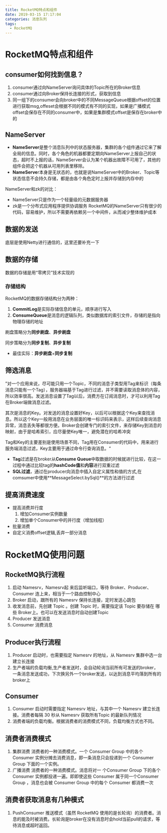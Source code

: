 ```yaml
---
title: RocketMQ特点和组件
date: 2019-03-15 17:17:04
categories: 消息队列
tags:
  - RocketMQ
---
```


# RocketMQ特点和组件

## consumer如何找到信息？
1. consumer通过向NameServer询问具体的Topic所在的Broker信息
2. consumer通过向Broker保持长连接的形式，获取到信息
3. 同一组下的consumer会向broker中的不同MessageQueue根据offset的位置进行获取msg,offeset会根据不同的模式有不同的实现，如果是广播模式offset会保存在不同的consumer中，如果是集群模式offset是保存在broker中的

## NameServer
- **NameServer**是整个消息队列中的状态服务器，集群的各个组件通过它来了解全局的信息。同时，各个角色的机器都要定期向NameServer上报自己的状态，超时不上报的话，NameServer会认为某个机器出故障不可用了，其他的组件会把这个机器从可用列表里移除。
- **NameServe**r本身是无状态的，也就是说NameServer中的Broker、Topic等状态信息不会持久存储，都是由各个角色定时上报并存储到内存中的

NameServer和zk的对比：
- NameServer只是作为一个轻量级的元数据服务器
- zk是一个分布式应用程序提供协调服务
RocketMQ的NameServer只有很少的代码，容易维护，所以不需要再依赖另一个中间件，从而减少整体维护成本

## 数据的发送
底层是使用Netty进行通信的，这里还要补充一下

## 数据的存储
数据的存储是用“零拷贝”技术实现的

### 存储结构
RocketMQ的数据存储结构分为两种：
1. **CommitLog**是实际存储信息的单元，顺序进行写入
2. **ConsumeQueue**是消息的逻辑队列，类似数据库的索引文件，存储的是指向物理存储的地址

刷盘策略分为**同步刷盘**、**异步刷盘**

同步策略分为**同步复制**、**异步复制**

- 最佳实际：**异步刷盘**+**同步复制**

## 筛选消息
”对一个应用来说，尽可能只用一个Topic，不同的消息子类型用Tag来标识（每条消息只能有一个Tag），服务器端基于Tag进行过滤，并不需要读取消息体的内容，所以效率很高。发送消息设置了Tag以后，消费方在订阅消息时，才可以利用Tag在Broker端做消息过滤。

其次是消息的Key。对发送的消息设置好Key，以后可以根据这个Key来查找消息。所以这个Key一般用消息在业务层面的唯一标识码来表示，这样后续查询消息异常，消息丢失等都很方便。Broker会创建专门的索引文件，来存储Key到消息的映射，由于是哈希索引，应尽量使Key唯一，避免潜在的哈希冲突

Tag和Key的主要差别是使用场景不同，Tag用在Consumer的代码中，用来进行服务端消息过滤，Key主要用于通过命令行查询消息。“

- **Tag**过滤是在broker从**Consume Queue**中取数据的时候就进行比较，在这一过程中通过比较tag的**hashCode值**和**内容**进行双重过滤
- **SQL过滤**，通过在producer向消息中插入自定义属性和值的方式,在comsumer中使用**MessageSelect.bySql()**的方法进行过滤

## 提高消费速度
- 提高消费并行度
    1. 增加Consumer实例数量
    2. 增加单个Consumer中的并行度（增加线程）
- 批量消费
- 自定义消费offset逻辑,丢弃一部分消息

# RocketMQ使用问题

## RocketMQ执行流程
1. 启动 Namesrv，Namesrv起 来后监听端口，等待 Broker、Producer、Consumer 连上来，相当于一个路由控制中心
2. Broker 启动，跟所有的 Namesrv 保持长连接，定时发送心跳包
3. 收发消息前，先创建 Topic 。创建 Topic 时，需要指定该 Topic 要存储在 哪些 Broker上。也可以在发送消息时自动创建Topic
4. Producer 发送消息
5. Consumer 消费消息

## Producer执行流程
1. Producer 启动时，也需要指定 Namesrv 的地址，从 Namesrv 集群中选一台建立长连接
2. 生产者端的负载均衡,生产者发送时，会自动轮询当前所有可发送的broker，一条消息发送成功，下次换另外一个broker发送，以达到消息平均落到所有的broker上

##  Consumer
1. Consumer 启动时需要指定 Namesrv 地址，与其中一个 Namesrv 建立长连接。消费者每隔 30 秒从 Namesrv 获取所有Topic 的最新队列情况
2. 消费者端的负载均衡。根据消费者的消费模式不同，负载均衡方式也不同。

## 消费者消费模式
1. 集群消费
消费者的一种消费模式。一个 Consumer Group 中的各个 Consumer 实例分摊去消费消息，即一条消息只会投递到一个 Consumer Group 下面的一个实例。
2. 广播消费
消费者的一种消费模式。消息将对一 个Consumer Group 下的各个 Consumer 实例都投递一遍。即即使这些 Consumer 属于同一个Consumer Group ，消息也会被 Consumer Group 中的每个 Consumer 都消费一次

## 消费者获取消息有几种模式
1. PushConsumer
推送模式（虽然 RocketMQ 使用的是长轮询）的消费者。消息的能及时被消费。长轮询是broker在没有消息时会hold当前pull的请求，等待消息或超时返回。





